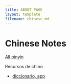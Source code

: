 ```yaml
---
title: ABOUT PAGE
layout: template
filename: chinese.md
--- 
```

# Chinese Notes

[All pinyin](https://www.youtube.com/watch?v=qKep0hxW_hE)

Recursos de chino
-  [diccionario, app](https://play.google.com/store/apps/details?id=com.pleco.chinesesystem&hl=en-US)
